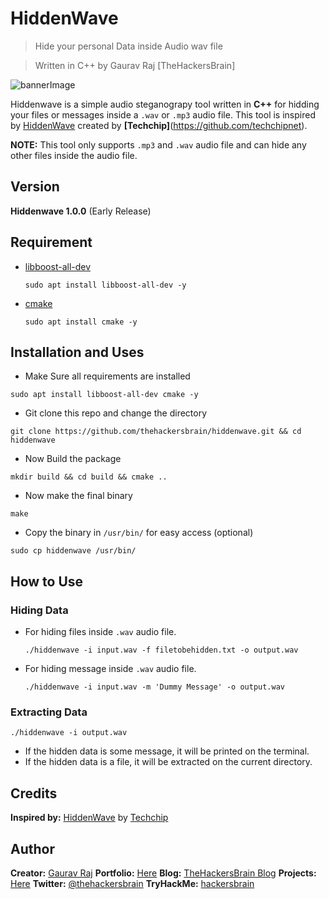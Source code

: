 # HiddenWave
> Hide your personal Data inside Audio wav file

> Written in C++ by Gaurav Raj \[TheHackersBrain\]

![bannerImage](https://raw.githubusercontent.com/thehackersbrain/thehackersbrain.github.io/master/images/joker/hiddenwave.png)

Hiddenwave is a simple audio steganograpy tool written in **C++** for hidding your files or messages inside a `.wav` or `.mp3` audio file. This tool is inspired by [HiddenWave](https://github.com/techchipnet/HiddenWave) created by **[Techchip]**(https://github.com/techchipnet).

**NOTE:** This tool only supports `.mp3` and `.wav` audio file and can hide any other files inside the audio file.

## Version
**Hiddenwave 1.0.0** \(Early Release\)

## Requirement
- [libboost-all-dev](https://packages.debian.org/search?keywords=libboost-all-dev)
    ```
    sudo apt install libboost-all-dev -y
    ```
- [cmake](https://cmake.org/)
    ```
    sudo apt install cmake -y
    ```

## Installation and Uses
- Make Sure all requirements are installed
```
sudo apt install libboost-all-dev cmake -y
```
- Git clone this repo and change the directory
```
git clone https://github.com/thehackersbrain/hiddenwave.git && cd hiddenwave
```
- Now Build the package
```
mkdir build && cd build && cmake ..
```
- Now make the final binary
```
make
```
- Copy the binary in `/usr/bin/` for easy access \(optional\)
```
sudo cp hiddenwave /usr/bin/
```

## How to Use

### Hiding Data
- For hiding files inside `.wav` audio file.
    ```
    ./hiddenwave -i input.wav -f filetobehidden.txt -o output.wav
    ```
- For hiding message inside `.wav` audio file.
    ```
    ./hiddenwave -i input.wav -m 'Dummy Message' -o output.wav
    ```

### Extracting Data

```
./hiddenwave -i output.wav
```
- If the hidden data is some message, it will be printed on the terminal.
- If the hidden data is a file, it will be extracted on the current directory.

## Credits
**Inspired by:** [HiddenWave](https://github.com/techchipnet/HiddenWave) by [Techchip](https://github.com/techchipnet)

## Author
**Creator:** [Gaurav Raj](https://github.com/thehackersbrain/)
**Portfolio:** [Here](https://thehackersbrain.github.io/)
**Blog:** [TheHackersBrain Blog](https://thehackersbrain.pythonanywhere.com)
**Projects:** [Here](https://github.com/thehackersbrain?tab=repositories)
**Twitter:** [@thehackersbrain](https://twitter.com/thehackersbrain)
**TryHackMe:** [hackersbrain](https://tryhackme.com/p/hackersbrain)

